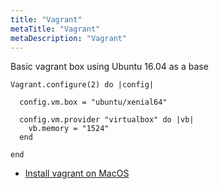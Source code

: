```yaml
---
title: "Vagrant"
metaTitle: "Vagrant"
metaDescription: "Vagrant"
---
```


Basic vagrant box using Ubuntu 16.04 as a base

```
Vagrant.configure(2) do |config|

  config.vm.box = "ubuntu/xenial64"

  config.vm.provider "virtualbox" do |vb|
    vb.memory = "1524"
  end

end
```

-	[Install vagrant on MacOS](https://sourabhbajaj.com/mac-setup/Vagrant/README.html)

